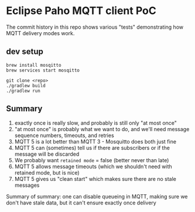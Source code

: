 # Eclipse Paho MQTT client PoC

The commit history in this repo shows various "tests" demonstrating how MQTT delivery modes work.

## dev setup

```shell
brew install mosqitto
brew services start mosqitto

git clone <repo>
./gradlew build
./gradlew run
```

## Summary

1. exactly once is really slow, and probably is still only "at most once"
2. "at most once" is probably what we want to do, and we'll need message sequence numbers, timeouts, and retries
3. MQTT 5 is a lot better than MQTT 3 - Mosquitto does both just fine
4. MQTT 5 can (sometimes) tell us if there are subscribers or if the message will be discarded
5. We probably want `retained mode` = false (better never than late)
6. MQTT 5 allows message timeouts (which we shouldn't need with retained mode, but is nice)
7. MQTT 5 gives us "clean start" which makes sure there are no stale messages

Summary of summary: one can disable queueing in MQTT, making sure we don't have stale data, but it can't ensure exactly once delivery